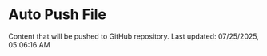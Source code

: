 # Auto Push File

Content that will be pushed to GitHub repository.
Last updated: 07/25/2025, 05:06:16 AM